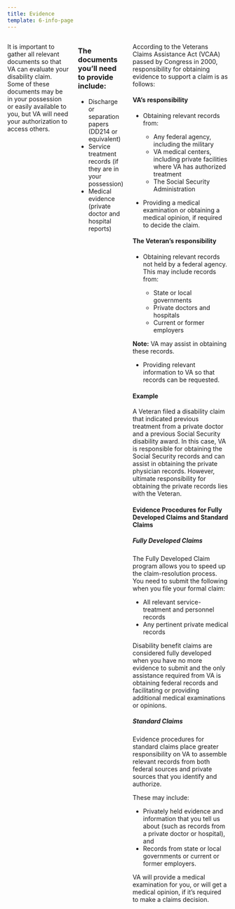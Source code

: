 ```yaml
---
title: Evidence
template: 6-info-page
---
```


<div class="main" role="main" markdown="0">
<div class="section one" markdown="0">
<div class="primary" markdown="0">
<div class="row" markdown="0">
<div class="small-12 columns">

<div markdown="1">

It is important to gather all relevant documents so that VA can evaluate your disability claim. Some of these documents may be in your possession or easily available to you, but VA will need your authorization to access others.

</div>

<div class="call-out" markdown="1">

### The documents you’ll need to provide include:

-	Discharge or separation papers (DD214 or equivalent)
-	Service treatment records (if they are in your possession)
-	Medical evidence (private doctor and hospital reports)

</div>

<div markdown="1">

According to the Veterans Claims Assistance Act (VCAA) passed by Congress in 2000, responsibility for obtaining evidence to support a claim is as follows:

#### VA’s responsibility

- Obtaining relevant records from:

  -	Any federal agency, including the military
  -	VA medical centers, including private facilities where VA has authorized treatment
  -	The Social Security Administration

- Providing a medical examination or obtaining a medical opinion, if required to decide the claim.

#### The Veteran’s responsibility

- Obtaining relevant records not held by a federal agency. This may include records from:

  -	State or local governments
  -	Private doctors and hospitals
  -	Current or former employers

**Note:** VA may assist in obtaining these records.

- Providing relevant information to VA so that records can be requested.

#### Example

A Veteran filed a disability claim that indicated previous treatment from a private doctor and a previous Social Security disability award. In this case, VA is responsible for obtaining the Social Security records and can assist in obtaining the private physician records. However, ultimate responsibility for obtaining the private records lies with the Veteran.

#### Evidence Procedures for Fully Developed Claims and Standard Claims

##### Fully Developed Claims

The Fully Developed Claim program allows you to speed up the claim-resolution process. You need to submit the following when you file your formal claim:

-	All relevant service-treatment and personnel records
-	Any pertinent private medical records

Disability benefit claims are considered fully developed when you have no more evidence to submit and the only assistance required from VA is obtaining federal records and facilitating or providing additional medical examinations or opinions.

##### Standard Claims

Evidence procedures for standard claims place greater responsibility on VA to assemble relevant records from both federal sources and private sources that you identify and authorize.

These may include:

- Privately held evidence and information that you tell us about (such as records from a private doctor or hospital), and
- Records from state or local governments or current or former employers.

VA will provide a medical examination for you, or will get a medical opinion, if it’s required to make a claims decision.


</div>
</div>
</div>


</div>
